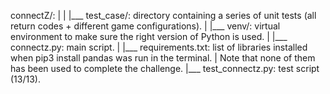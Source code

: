 connectZ/:
    |
    |
    |___ test_case/: directory containing a series of unit tests (all return codes + different game configurations).
    |
    |___ venv/: virtual environment to make sure the right version of Python is used.
    |
    |___ connectz.py: main script.
    |
    |___ requirements.txt: list of libraries installed when pip3 install pandas was run in the terminal.
    |                      Note that none of them has been used to complete the challenge.
    |___ test_connectz.py: test script (13/13).
